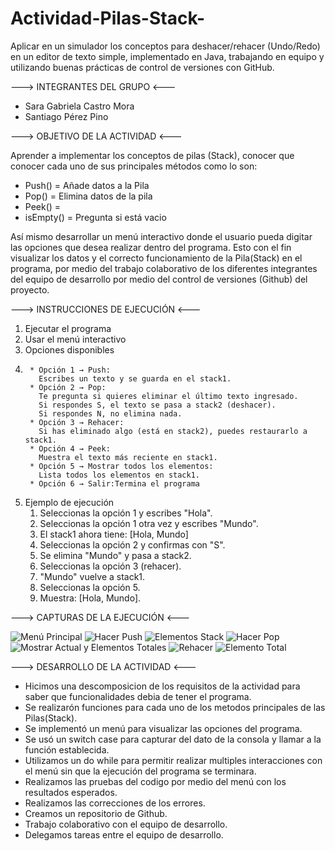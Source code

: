 # Actividad-Pilas-Stack-
Aplicar en un simulador los conceptos para deshacer/rehacer (Undo/Redo) en un editor de texto simple, implementado en Java, trabajando en equipo y utilizando buenas prácticas de control de versiones con GitHub.

---> INTEGRANTES DEL GRUPO <---

* Sara Gabriela Castro Mora
* Santiago Pérez Pino

---> OBJETIVO DE LA ACTIVIDAD <---

Aprender a implementar los conceptos de pilas (Stack), conocer
que conocer cada uno de sus principales métodos como lo son:
* Push() = Añade datos a la Pila
* Pop() = Elimina datos de la pila
* Peek() = 
* isEmpty() = Pregunta si está vacio

Así mismo desarrollar un menú interactivo donde el usuario pueda
digitar las opciones que desea realizar dentro del programa. Esto con 
el fin visualizar los datos y el correcto funcionamiento de la Pila(Stack)
en el programa, por medio del trabajo colaborativo de los diferentes 
integrantes del equipo de desarrollo por medio del control de 
versiones (Github) del proyecto.

---> INSTRUCCIONES DE EJECUCIÓN <---

1. Ejecutar el programa
2. Usar el menú interactivo
3. Opciones disponibles
4. 
        * Opción 1 → Push:
          Escribes un texto y se guarda en el stack1. 
        * Opción 2 → Pop:
          Te pregunta si quieres eliminar el último texto ingresado.
          Si respondes S, el texto se pasa a stack2 (deshacer).
          Si respondes N, no elimina nada.
        * Opción 3 → Rehacer:
          Si has eliminado algo (está en stack2), puedes restaurarlo a stack1.
        * Opción 4 → Peek:
          Muestra el texto más reciente en stack1.
        * Opción 5 → Mostrar todos los elementos:
          Lista todos los elementos en stack1.
        * Opción 6 → Salir:Termina el programa
5. Ejemplo de ejecución
   1. Seleccionas la opción 1 y escribes "Hola". 
   2. Seleccionas la opción 1 otra vez y escribes "Mundo". 
   3. El stack1 ahora tiene: [Hola, Mundo]
   4. Seleccionas la opción 2 y confirmas con "S". 
   5. Se elimina "Mundo" y pasa a stack2. 
   6. Seleccionas la opción 3 (rehacer).
   7. "Mundo" vuelve a stack1. 
   8. Seleccionas la opción 5. 
   9. Muestra: [Hola, Mundo].

---> CAPTURAS DE LA EJECUCIÓN <---

![Menú Principal](./src/assets/images/img.png)
![Hacer Push](./src/assets/images/push.png)
![Elementos Stack](./src/assets/images/ElementosStack.png)
![Hacer Pop](./src/assets/images/Pop.png)
![Mostrar Actual y Elementos Totales](./src/assets/images/MostrarActual&ElementosTotales.png)
![Rehacer](./src/assets/images/Rehacer.png)
![Elemento Total](./src/assets/images/ElementoTotal.png)


---> DESARROLLO DE LA ACTIVIDAD <---

* Hicimos una descomposicion de los requisitos de la actividad
para saber que funcionalidades debia de tener el programa.
* Se realizarón funciones para cada uno de los metodos principales 
de las Pilas(Stack).
* Se implementó un menú para visualizar las opciones del programa.
* Se usó un switch case para capturar del dato de la consola y 
llamar a la función establecida.
* Utilizamos un do while para permitir realizar multiples
interacciones con el menú sin que la ejecución del programa se terminara.
* Realizamos las pruebas del codigo por medio del menú con los resultados
esperados.
* Realizamos las correcciones de los errores.
* Creamos un repositorio de Github.
* Trabajo colaborativo con el equipo de desarrollo.
* Delegamos tareas entre el equipo de desarrollo.
